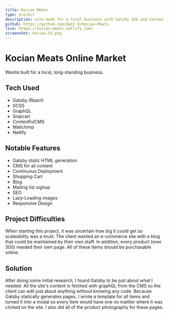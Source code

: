 ```yaml
---
title: Kocian Meats
type: project
description: site made for a local business with Gatsby SSG and Contentful
github: https://github.com/danj-O/Kocian-Meats
live: https://kocian-meats.netlify.com/
screenshot: kocian-SS.png
---
```


<div class="project-header">
  <h1> Kocian Meats Online Market </h1>
  <p>Wesite built for a local, long-standing business.</p>
</div>

<div class="list-section">
  <h2 class="tech-head">Tech Used</h2>
  <ul class='tech'>
    <li>Gatsby (React)</li>
    <li>SCSS</li>
    <li>GraphQL</li>
    <li>Snipcart</li>
    <li>ContentfulCMS</li>
    <li>Mailchimp</li>
    <li>Netlify</li>
  </ul>

</div>

<div class="list-section">
  <h2 class="feature-head">Notable Features</h2>
  <ul class='features'>
    <li>Gatsby static HTML generation</li>
    <li>CMS for all content</li>
    <li>Continuous Deployment</li>
    <li>Shopping Cart</li>
    <li>Blog</li>
    <li>Mailing list signup</li>
    <li>SEO</li>
    <li>Lazy-Loading images</li>
    <li>Responsive Design</li>
  </ul>
</div>

<div class="par-section">
  <h2>Project Difficulties</h2>
  <p>
    When starting this project, it was uncertain how big it could get so scaleability was a must.  The client wanted an e-commerce site with a blog that could be maintained by their own staff.  In addition, every product (over 300) needed their own page.  All of these items should be purchasable online.
  </p> 
</div>

<div class="par-section">
  <h2>Solution</h2>
  <p>
    After doing some initial research, I found Gatsby to be just about what I needed.  All the site's content is fetched with graphQL from the CMS so the client can edit just about anything without knowing any code.  Because Gatsby statically generates pages, I wrote a template for all items and turned it into a modal so every item would have one no mattter where it was clicked on the site.  I also did all of the product photography for these pages.
  </p>
</div>
